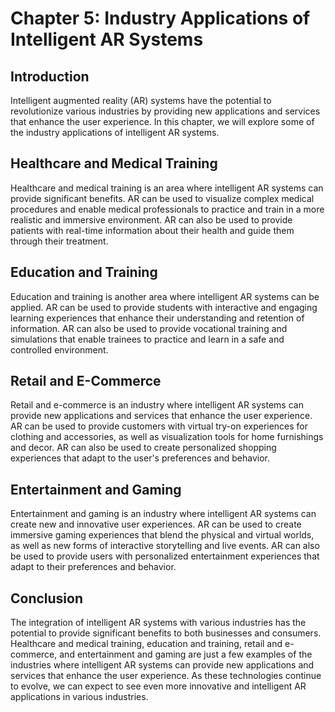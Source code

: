 Chapter 5: Industry Applications of Intelligent AR Systems
==========================================================

Introduction
------------

Intelligent augmented reality (AR) systems have the potential to revolutionize various industries by providing new applications and services that enhance the user experience. In this chapter, we will explore some of the industry applications of intelligent AR systems.

Healthcare and Medical Training
-------------------------------

Healthcare and medical training is an area where intelligent AR systems can provide significant benefits. AR can be used to visualize complex medical procedures and enable medical professionals to practice and train in a more realistic and immersive environment. AR can also be used to provide patients with real-time information about their health and guide them through their treatment.

Education and Training
----------------------

Education and training is another area where intelligent AR systems can be applied. AR can be used to provide students with interactive and engaging learning experiences that enhance their understanding and retention of information. AR can also be used to provide vocational training and simulations that enable trainees to practice and learn in a safe and controlled environment.

Retail and E-Commerce
---------------------

Retail and e-commerce is an industry where intelligent AR systems can provide new applications and services that enhance the user experience. AR can be used to provide customers with virtual try-on experiences for clothing and accessories, as well as visualization tools for home furnishings and decor. AR can also be used to create personalized shopping experiences that adapt to the user's preferences and behavior.

Entertainment and Gaming
------------------------

Entertainment and gaming is an industry where intelligent AR systems can create new and innovative user experiences. AR can be used to create immersive gaming experiences that blend the physical and virtual worlds, as well as new forms of interactive storytelling and live events. AR can also be used to provide users with personalized entertainment experiences that adapt to their preferences and behavior.

Conclusion
----------

The integration of intelligent AR systems with various industries has the potential to provide significant benefits to both businesses and consumers. Healthcare and medical training, education and training, retail and e-commerce, and entertainment and gaming are just a few examples of the industries where intelligent AR systems can provide new applications and services that enhance the user experience. As these technologies continue to evolve, we can expect to see even more innovative and intelligent AR applications in various industries.
